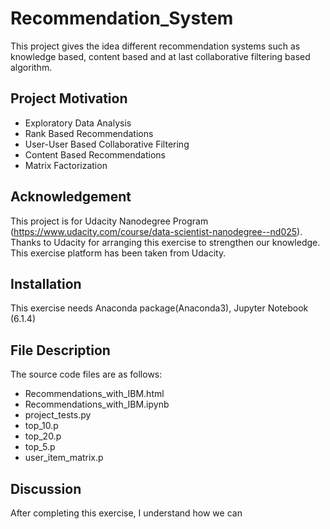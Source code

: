 # Recommendation_System

This project gives the idea different recommendation systems such as knowledge based, content based and at last collaborative filtering based algorithm. 

## Project Motivation
- Exploratory Data Analysis
- Rank Based Recommendations
- User-User Based Collaborative Filtering
- Content Based Recommendations 
- Matrix Factorization


## Acknowledgement
This project is for Udacity Nanodegree Program (https://www.udacity.com/course/data-scientist-nanodegree--nd025). Thanks to Udacity for arranging this exercise to strengthen our knowledge. This exercise platform has been taken from Udacity.
## Installation
This exercise needs Anaconda package(Anaconda3), Jupyter Notebook (6.1.4)

## File Description
The source code files are as follows:
- Recommendations_with_IBM.html
- Recommendations_with_IBM.ipynb
- project_tests.py
- top_10.p
- top_20.p
- top_5.p
- user_item_matrix.p


## Discussion
After completing this exercise, I understand how we can 

